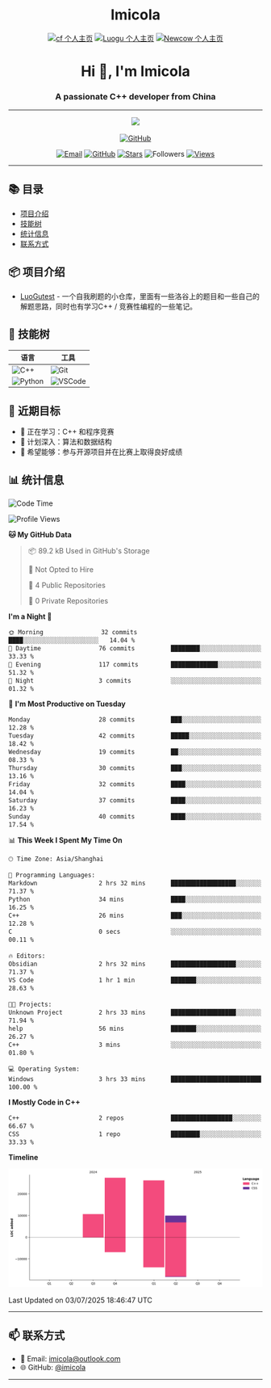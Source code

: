 <h1 align="center">Imicola</h1>

<div align="center">

[![cf 个人主页](https://img.shields.io/badge/codeforces-imicola-yellow)](https://codeforces.com/profile/imicola)
[![Luogu 个人主页](https://img.shields.io/badge/Luogu-imicola-blue)](https://www.luogu.com.cn/user/1422275)
[![Newcow 个人主页](https://img.shields.io/badge/牛客-imicola-blue)](https://ac.nowcoder.com/acm/contest/profile/693475085)

</div>
<div align="center">
  
# Hi 👋, I'm Imicola

### A passionate C++ developer from China

---

<p align="center">
  <img src="https://readme-typing-svg.herokuapp.com/?lines=Learning+C%2B%2B+and+Competitive+Programming;First-year+Software+Engineering+Student&font=Fira%20Code&center=true&width=480&height=50">
</p>

<a href="https://github.com/imicola">
    <img src="https://img.shields.io/badge/GitHub-imicola-brightgreen" alt="GitHub"/>
</a>

<div align="center">

[![Email](https://img.shields.io/badge/-Email-c14438?style=flat&logo=Gmail&logoColor=white)](mailto:imicola@outlook.com)
[![GitHub](https://img.shields.io/badge/GitHub-imicola-brightgreen)](https://github.com/imicola)
[![Stars](https://img.shields.io/github/stars/imicola?color=fefb7b&logo=Github)](https://github.com/imicola)
![Followers](https://img.shields.io/github/followers/imicola?color=blue&logo=Github)
[![Views](https://komarev.com/ghpvc/?username=imicola&color=blue&style=flat)](https://github.com/imicola)

</div>

---

</div>

## 📚 目录
- [项目介绍](#项目介绍)
- [技能树](#技能树)
- [统计信息](#统计信息)
- [联系方式](#联系方式)

## 📦 项目介绍
- [LuoGutest](https://github.com/imicola/LuoGutest) - 一个自我刷题的小仓库，里面有一些洛谷上的题目和一些自己的解题思路，同时也有学习C++ / 竞赛性编程的一些笔记。

## 🚀 技能树
| 语言  | 工具 |
|-------|------|
| ![C++](https://img.shields.io/badge/-C++-00599C?style=flat&logo=c%2B%2B&logoColor=white) | ![Git](https://img.shields.io/badge/-Git-F05032?style=flat&logo=git&logoColor=white) |
| ![Python](https://img.shields.io/badge/-Python-3776AB?style=flat&logo=python&logoColor=white) | ![VSCode](https://img.shields.io/badge/-VSCode-007ACC?style=flat&logo=visual-studio-code&logoColor=white) |


## 🎯 近期目标

- 🔭 正在学习：C++ 和程序竞赛
- 🌱 计划深入：算法和数据结构
- 👯 希望能够：参与开源项目并在比赛上取得良好成绩

## 📊 统计信息
<!--START_SECTION:waka-->
![Code Time](http://img.shields.io/badge/Code%20Time-514%20hrs%2032%20mins-blue)

![Profile Views](http://img.shields.io/badge/Profile%20Views-0-blue)

**🐱 My GitHub Data** 

> 📦 89.2 kB Used in GitHub's Storage 
 > 
> 🚫 Not Opted to Hire
 > 
> 📜 4 Public Repositories 
 > 
> 🔑 0 Private Repositories 
 > 
**I'm a Night 🦉** 

```text
🌞 Morning                32 commits          ████░░░░░░░░░░░░░░░░░░░░░   14.04 % 
🌆 Daytime                76 commits          ████████░░░░░░░░░░░░░░░░░   33.33 % 
🌃 Evening                117 commits         █████████████░░░░░░░░░░░░   51.32 % 
🌙 Night                  3 commits           ░░░░░░░░░░░░░░░░░░░░░░░░░   01.32 % 
```
📅 **I'm Most Productive on Tuesday** 

```text
Monday                   28 commits          ███░░░░░░░░░░░░░░░░░░░░░░   12.28 % 
Tuesday                  42 commits          █████░░░░░░░░░░░░░░░░░░░░   18.42 % 
Wednesday                19 commits          ██░░░░░░░░░░░░░░░░░░░░░░░   08.33 % 
Thursday                 30 commits          ███░░░░░░░░░░░░░░░░░░░░░░   13.16 % 
Friday                   32 commits          ████░░░░░░░░░░░░░░░░░░░░░   14.04 % 
Saturday                 37 commits          ████░░░░░░░░░░░░░░░░░░░░░   16.23 % 
Sunday                   40 commits          ████░░░░░░░░░░░░░░░░░░░░░   17.54 % 
```


📊 **This Week I Spent My Time On** 

```text
🕑︎ Time Zone: Asia/Shanghai

💬 Programming Languages: 
Markdown                 2 hrs 32 mins       ██████████████████░░░░░░░   71.37 % 
Python                   34 mins             ████░░░░░░░░░░░░░░░░░░░░░   16.25 % 
C++                      26 mins             ███░░░░░░░░░░░░░░░░░░░░░░   12.28 % 
C                        0 secs              ░░░░░░░░░░░░░░░░░░░░░░░░░   00.11 % 

🔥 Editors: 
Obsidian                 2 hrs 32 mins       ██████████████████░░░░░░░   71.37 % 
VS Code                  1 hr 1 min          ███████░░░░░░░░░░░░░░░░░░   28.63 % 

🐱‍💻 Projects: 
Unknown Project          2 hrs 33 mins       ██████████████████░░░░░░░   71.94 % 
help                     56 mins             ███████░░░░░░░░░░░░░░░░░░   26.27 % 
C++                      3 mins              ░░░░░░░░░░░░░░░░░░░░░░░░░   01.80 % 

💻 Operating System: 
Windows                  3 hrs 33 mins       █████████████████████████   100.00 % 
```

**I Mostly Code in C++** 

```text
C++                      2 repos             █████████████████░░░░░░░░   66.67 % 
CSS                      1 repo              ████████░░░░░░░░░░░░░░░░░   33.33 % 
```



**Timeline**

![Lines of Code chart](https://raw.githubusercontent.com/imicola/imicola/main/assets/bar_graph.png)


 Last Updated on 03/07/2025 18:46:47 UTC
<!--END_SECTION:waka-->

---

## 📫 联系方式

- 📧 Email: imicola@outlook.com
- 🌐 GitHub: [@imicola](https://github.com/imicola)

---